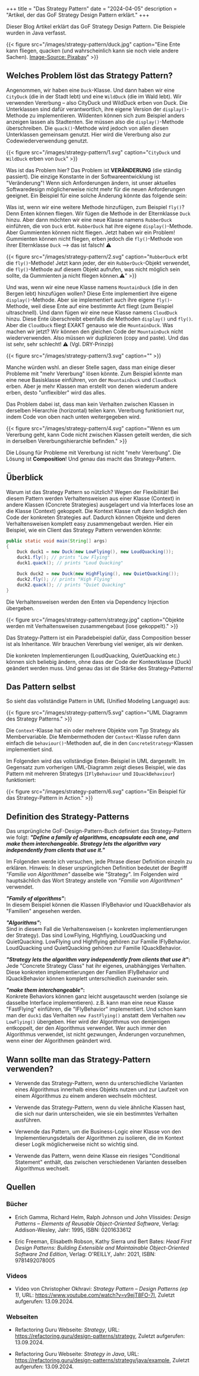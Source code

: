 +++
title = "Das Strategy Pattern"
date = "2024-04-05"
description = "Artikel, der das GoF Strategy Design Pattern erklärt."
+++

Dieser Blog Artikel erklärt das GoF Strategy Design Pattern. Die Beispiele wurden in Java verfasst.

{{< figure src="/images/strategy-pattern/duck.jpg" caption="Eine Ente kann fliegen, quacken (und wahrscheinlich kann sie noch viele andere Sachen). [Image-Source: Pixabay](https://pixabay.com/photos/duck-mallard-bird-pond-plumage-8510483/)" >}}


## Welches Problem löst das Strategy Pattern?

Angenommen, wir haben eine `Duck`-Klasse. Und dann haben wir eine `CityDuck` (die in der Stadt lebt) und eine `WildDuck` (die im Wald lebt). Wir verwenden Vererbung – also CityDuck und WildDuck erben von Duck. Die Unterklassen sind dafür verantwortlich, ihre eigene Version der `display()`-Methode zu implementieren. Wildenten können sich zum Beispiel anders anzeigen lassen als Stadtenten. Sie müssen also die `display()`-Methode überschreiben. Die `quack()`-Methode wird jedoch von allen diesen Unterklassen gemeinsam genutzt. Hier wird die Vererbung also zur Codewiederverwendung genutzt.

{{< figure src="/images/strategy-pattern/1.svg" caption="`CityDuck` und `WildDuck` erben von `Duck`" >}}

Was ist das Problem hier? Das Problem ist **VERÄNDERUNG** (die ständig passiert). Die einzige Konstante in der Softwareentwicklung ist "Veränderung"! Wenn sich Anforderungen ändern, ist unser aktuelles Softwaredesign möglicherweise nicht mehr für die neuen Anforderungen geeignet. Ein Beispiel für eine solche Änderung könnte das folgende sein:

Was ist, wenn wir eine weitere Methode hinzufügen, zum Beispiel `fly()`? Denn Enten können fliegen. Wir fügen die Methode in der Elternklasse `Duck` hinzu. Aber dann möchten wir eine neue Klasse namens `RubberDuck` einführen, die von `Duck` erbt. `RubberDuck` hat ihre eigene `display()`-Methode. Aber Gummienten können nicht fliegen. Jetzt haben wir ein Problem! Gummienten können nicht fliegen, erben jedoch die `fly()`-Methode von ihrer Elternklasse `Duck` –> das ist falsch! ⚠️

{{< figure src="/images/strategy-pattern/2.svg" caption="`RubberDuck` erbt die `fly()`-Methode! Jetzt kann jeder, der ein `RubberDuck`-Objekt verwendet, die `fly()`-Methode auf diesem Objekt aufrufen, was nicht möglich sein sollte, da Gummienten ja nicht fliegen können.⚠️" >}}

Und was, wenn wir eine neue Klasse namens `MountainDuck` (die in den Bergen lebt) hinzufügen wollen? Diese Ente implementiert ihre eigene `display()`-Methode. Aber sie implementiert auch ihre eigene `fly()`-Methode, weil diese Ente auf eine bestimmte Art fliegt (zum Beispiel ultraschnell). Und dann fügen wir eine neue Klasse namens `CloudDuck` hinzu. Diese Ente überschreibt ebenfalls die Methoden `display()` und `fly()`. Aber die `CloudDuck` fliegt EXAKT genauso wie die `MountainDuck`. Was machen wir jetzt? Wir können den gleichen Code der `MountainDuck` nicht wiederverwenden. Also müssen wir duplizieren (copy and paste). Und das ist sehr, sehr schlecht! ⚠️ (Vgl. DRY-Prinzip)

{{< figure src="/images/strategy-pattern/3.svg" caption="" >}}

Manche würden wshl. an dieser Stelle sagen, dass man einige dieser Probleme mit "mehr Vererbung" lösen könnte. Zum Beispiel könnte man eine neue Basisklasse einführen, von der `MountainDuck` und `CloudDuck` erben. Aber je mehr Klassen man erstellt von denen wiederum andere erben, desto "unflexibler" wird das alles.

Das Problem dabei ist, dass man kein Verhalten zwischen Klassen in derselben Hierarchie (horizontal) teilen kann. Vererbung funktioniert nur, indem Code von oben nach unten weitergegeben wird.

{{< figure src="/images/strategy-pattern/4.svg" caption="Wenn es um Vererbung geht, kann Code nicht zwischen Klassen geteilt werden, die sich in derselben Vererbungshierarchie befinden." >}}

Die Lösung für Probleme mit Vererbung ist nicht "mehr Vererbung". Die Lösung ist **Composition**! Und genau das macht das Strategy-Pattern.

## Überblick
Warum ist das Strategy Pattern so nützlich? Wegen der Flexibilität! Bei diesem Pattern werden Verhaltensweisen aus einer Klasse (Context) in andere Klassen (Concrete Strategies) ausgelagert und via Interfaces lose an die Klasse (Context) gekoppelt. Die Kontext Klasse ruft dann lediglich den Code der konkreten Strategies auf. Dadurch können Objekte und deren Verhaltensweisen komplett easy zusammengebaut werden. Hier ein Beispiel, wie ein Client das Strategy Pattern verwenden könnte:

```java
public static void main(String[] args) 
{
	Duck duck1 = new Duck(new LowFlying(), new LoudQuacking());
	duck1.fly(); // prints "Low Flying"
	duck1.quack(); // prints "Loud Quacking"

	Duck duck2 = new Duck(new HighFlying(), new QuietQuacking());
	duck2.fly(); // prints "High Flying"
	duck2.quack(); // prints "Quiet Quacking"
}
```

Die Verhaltensweisen werden den Enten via Dependency Injection übergeben.

{{< figure src="/images/strategy-pattern/strategy.jpg" caption="Objekte werden mit Verhaltensweisen zusammengebaut (lose gekoppelt)." >}}

Das Strategy-Pattern ist ein Paradebeispiel dafür, dass Composition besser ist als Inheritance. Wir brauchen Vererbung viel weniger, als wir denken.

Die konkreten Implementierungen (LoudQuacking, QuietQuacking etc.) können sich beliebig ändern, ohne dass der Code der Kontextklasse (Duck) geändert werden muss. Und genau das ist die Stärke des Strategy-Patterns!

## Das Pattern selbst
So sieht das vollständige Pattern in UML (Unified Modeling Language) aus:

{{< figure src="/images/strategy-pattern/5.svg" caption="UML Diagramm des Strategy Patterns." >}}

Die `Context`-Klasse hat ein oder mehrere Objekte vom Typ Strategy als Membervariable. Die Membermethoden der `Context`-Klasse rufen dann einfach die `behaviour()`-Methoden auf, die in den `ConcreteStrategy`-Klassen implementiert sind.

Im Folgenden wird das vollständige Enten-Beispiel in UML dargestellt. Im Gegensatz zum vorherigen UML-Diagramm zeigt dieses Beispiel, wie das Pattern mit mehreren Strategys (`IFlyBehaviour` und `IQuackBehaviour`) funktioniert:

{{< figure src="/images/strategy-pattern/6.svg" caption="Ein Beispiel für das Strategy-Pattern in Action." >}}

## Definition des Strategy-Patterns

Das ursprüngliche GoF-Design-Pattern-Buch definiert das Strategy-Pattern wie folgt:
**_"Define a family of algorithms, encapsulate each one, and make them interchangeable. Strategy lets the algorithm vary independently from clients that use it."_**

Im Folgenden werde ich versuchen, jede Phrase dieser Definition einzeln zu erklären. Hinweis: In dieser ursprünglichen Definition bedeutet der Begriff _"Familie von Algorithmen"_ dasselbe wie "Strategy". Im Folgenden wird hauptsächlich das Wort Strategy anstelle von _"Familie von Algorithmen"_ verwendet.

**_"Family of algorithms"_:**  
In diesem Beispiel können die Klassen IFlyBehavior und IQuackBehavior als "Familien" angesehen werden.

**_"Algorithms"_:**  
Sind in diesem Fall die Verhaltensweisen (= konkreten implementierungen der Strategy). Das sind LowFlying, Highflying, LoudQuacking und QuietQuacking. LowFlying und Highflying gehören zur Familie IFlyBehavior. LoudQuacking und QuietQuacking gehören zur Familie IQuackBehavior.

**_"Strategy lets the algorithm vary independently from clients that use it"_:**    
Jede "Concrete Strategy Class" hat ihr eigenes, unabhängiges Verhalten. Diese konkreten implementierungen der Familien IFlyBehavior und IQuackBehavior können komplett unterschiedlich zueinander sein.

**_"make them interchangeable"_:**  
Konkrete Behaviors können ganz leicht ausgetauscht werden (solange sie dasselbe Interface implementieren).
z.B. kann man eine neue Klasse "FastFlying" einführen, die "IFlyBehavior" implementiert. Und schon kann man der `duck1` das Verhalten `new FastFlying()` anstatt dem Verhalten `new LowFlying()` übergeben. Hier wird der Algorithmus von demjenigen entkoppelt, der den Algorithmus verwendet. Wer auch immer den Algorithmus verwendet, ist nicht gezwungen, Änderungen vorzunehmen, wenn einer der Algorithmen geändert wird.

## Wann sollte man das Strategy-Pattern verwenden?

- Verwende das Strategy-Pattern, wenn du unterschiedliche Varianten eines Algorithmus innerhalb eines Objekts nutzen und zur Laufzeit von einem Algorithmus zu einem anderen wechseln möchtest.

- Verwende das Strategy-Pattern, wenn du viele ähnliche Klassen hast, die sich nur darin unterscheiden, wie sie ein bestimmtes Verhalten ausführen.

- Verwende das Pattern, um die Business-Logic einer Klasse von den Implementierungsdetails der Algorithmen zu isolieren, die im Kontext dieser Logik möglicherweise nicht so wichtig sind.

- Verwende das Pattern, wenn deine Klasse ein riesiges "Conditional Statement" enthält, das zwischen verschiedenen Varianten desselben Algorithmus wechselt.

## Quellen

### Bücher
- Erich Gamma, Richard Helm, Ralph Johnson und John Vlissides: _Design Patterns – Elements of Reusable Object-Oriented Software_, Verlag: Addison-Wesley, Jahr: 1995, ISBN: 0201633612

- Eric Freeman, Elisabeth Robson, Kathy Sierra und Bert Bates: _Head First Design Patterns: Building Extensible and Maintainable Object-Oriented Software 2nd Edition_, Verlag: O'REILLY, Jahr: 2021, ISBN: 9781492078005

### Videos
- Video von Christopher Okhravi: _Strategy Pattern – Design Patterns (ep 1)_, URL: https://www.youtube.com/watch?v=v9ejT8FO-7I, Zuletzt aufgerufen: 13.09.2024.

### Webseiten
- Refactoring Guru Webseite: _Strategy_, URL: https://refactoring.guru/design-patterns/strategy, Zuletzt aufgerufen: 13.09.2024.

- Refactoring Guru Webseite: _Strategy in Java_, URL: https://refactoring.guru/design-patterns/strategy/java/example, Zuletzt aufgerufen: 13.09.2024.
